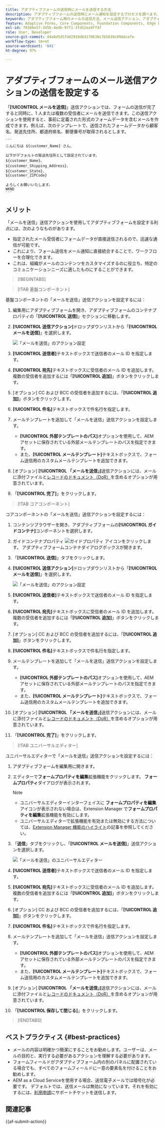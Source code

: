 ```yaml
---
title: アダプティブフォームの送信時にメールを送信する方法
description: アダプティブフォームの送信時にメール通知を設定するプロセスを調べます。
keywords: アダプティブフォーム用のメールの送信方法、メール送信アクション、アダプティブフォームメール、フォーム送信メール、メールの送信ガイド
feature: Adaptive Forms, Core Components, Foundation Components, Edge Delivery Services
exl-id: 70386e57-345b-4edb-97f1-3fd52ea9ff4f
role: User, Developer
source-git-commit: 44a8d5d5fdd2919d6d170638c7b5819c898dcefe
workflow-type: tm+mt
source-wordcount: '841'
ht-degree: 97%

---
```


# アダプティブフォームのメール送信アクションの送信を設定する

「**[!UICONTROL メールを送信]**」送信アクションでは、フォームの送信が完了すると同時に、1 人または複数の受信者にメールを送信できます。この送信アクションを使用すると、事前に定義された形式のフォームデータを含むメールを作成できます。例えば、次のテンプレートで、送信されたフォームデータから顧客名、発送先住所、都道府県名、郵便番号が取得されるとします。


    ```
    こんにちは ${customer_Name} さん、
    
    以下がデフォルトの発送先住所として設定されています。
    ${customer_Name}、
    ${customer_Shipping_Address}、
    ${customer_State}、
    ${customer_ZIPCode}
    
    よろしくお願いいたします。
    WKND
    ```

## メリット

「メールを送信」送信アクションを使用してアダプティブフォームを設定する利点には、次のようなものがあります。

* 指定されたメール受信者にフォームデータが直接送信されるので、迅速な通信が可能です。
* これにより、フォーム送信をメール通知に直接統合することで、ワークフローを合理化できます。
* これは、組織がメールのコンテンツをカスタマイズするのに役立ち、特定のコミュニケーションニーズに適したものにすることができます。

>[!BEGINTABS]

>[!TAB 基盤コンポーネント]

基盤コンポーネントの「メールを送信」送信アクションを設定するには：

1. 編集用にアダプティブフォームを開き、アダプティブフォームのコンテナプロパティの「**[!UICONTROL 送信]**」セクションに移動します。
1. **[!UICONTROL 送信アクション]**&#x200B;ドロップダウンリストから「**[!UICONTROL メールを送信]**」を選択します。

   ![「メールを送信」のアクション設定](/help/forms/assets/send-email-fc.png)

1. **[!UICONTROL 送信者]**&#x200B;テキストボックスで送信者のメール ID を指定します。
1. **[!UICONTROL 宛先]**&#x200B;テキストボックスに受信者のメール ID を追加します。複数の受信者を追加するには「**[!UICONTROL 追加]**」ボタンをクリックします。
1. [オプション] CC および BCC の受信者を追加するには、「**[!UICONTROL 追加]**」ボタンをクリックします。
1. **[!UICONTROL 件名]**&#x200B;テキストボックスで件名行を指定します。
1. メールテンプレートを追加して「メールを送信」送信アクションを設定します。
   * **[!UICONTROL 外部テンプレートのパス]**&#x200B;オプションを使用して、AEM アセットに保存されている外部メールテンプレートのパスを指定できます。
   * また、**[!UICONTROL メールテンプレート]**&#x200B;テキストボックスで、フォーム送信用のカスタムメールテンプレートを追加できます。
1. [オプション] **[!UICONTROL 「メールを送信」]**&#x200B;送信アクションには、メールに添付ファイルと[レコードのドキュメント（DoR）](generate-document-of-record-core-components.md)を含めるオプションが用意されています。
1. 「**[!UICONTROL 完了]**」をクリックします。

>[!TAB コアコンポーネント]

コアコンポーネントの「メールを送信」送信アクションを設定するには：

1. コンテンツブラウザーを開き、アダプティブフォームの&#x200B;**[!UICONTROL ガイドコンテナ]**&#x200B;コンポーネントを選択します。
1. ガイドコンテナプロパティ ![ガイドプロパティ](/help/forms/assets/configure-icon.svg) アイコンをクリックします。 アダプティブフォームコンテナダイアログボックスが開きます。
1. 「**[!UICONTROL 送信]**」タブをクリックします。
1. **[!UICONTROL 送信アクション]**&#x200B;ドロップダウンリストから「**[!UICONTROL メールを送信]**」を選択します。

   ![「メールを送信」のアクション設定](/help/forms/assets/send-email-action-configuration.gif)
1. **[!UICONTROL 送信者]**&#x200B;テキストボックスで送信者のメール ID を指定します。
1. **[!UICONTROL 宛先]**&#x200B;テキストボックスに受信者のメール ID を追加します。複数の受信者を追加するには「**[!UICONTROL 追加]**」ボタンをクリックします。
1. [オプション] CC および BCC の受信者を追加するには、「**[!UICONTROL 追加]**」ボタンをクリックします。
1. **[!UICONTROL 件名]**&#x200B;テキストボックスで件名行を指定します。
1. メールテンプレートを追加して「メールを送信」送信アクションを設定します。
   * **[!UICONTROL 外部テンプレートのパス]**&#x200B;オプションを使用して、AEM アセットに保存されている外部メールテンプレートのパスを指定できます。
   * また、**[!UICONTROL メールテンプレート]**&#x200B;テキストボックスで、フォーム送信用のカスタムメールテンプレートを追加できます。
1. [オプション] **[!UICONTROL 「メールを送信」]**&#x200B;送信アクションには、メールに添付ファイルと[レコードのドキュメント（DoR）](generate-document-of-record-core-components.md)を含めるオプションが用意されています。
1. 「**[!UICONTROL 完了]**」をクリックします。

>[!TAB ユニバーサルエディター]

ユニバーサルエディターで「メールを送信」送信アクションを設定するには：

1. アダプティブフォームを編集用に開きます。
1. エディターで&#x200B;**フォームプロパティを編集**&#x200B;拡張機能をクリックします。
**フォームプロパティ**&#x200B;ダイアログが表示されます。

   >[!NOTE]
   >
   > * ユニバーサルエディターインターフェイスに **フォームプロパティを編集** アイコンが表示されない場合は、Extension Manager で&#x200B;**フォームプロパティを編集**&#x200B;拡張機能を有効にします。
   > * ユニバーサルエディターで拡張機能を有効または無効にする方法については、[Extension Manager 機能のハイライト](https://developer.adobe.com/uix/docs/extension-manager/feature-highlights/#enablingdisabling-extensions)の記事を参照してください。


1. 「**送信**」タブをクリックし、「**[!UICONTROL メールを送信]**」送信アクションを選択します。

   ![「メールを送信」のユニバーサルエディター](/help/forms/assets/send-email-ue.png)

1. **[!UICONTROL 送信者]**&#x200B;テキストボックスで送信者のメール ID を指定します。
1. **[!UICONTROL 宛先]**&#x200B;テキストボックスに受信者のメール ID を追加します。複数の受信者を追加するには「**[!UICONTROL 追加]**」ボタンをクリックします。
1. [オプション] CC および BCC の受信者を追加するには、「**[!UICONTROL 追加]**」ボタンをクリックします。
1. **[!UICONTROL 件名]**&#x200B;テキストボックスで件名行を指定します。
1. メールテンプレートを追加して「メールを送信」送信アクションを設定します。
   * **[!UICONTROL 外部テンプレートのパス]**&#x200B;オプションを使用して、AEM アセットに保存されている外部メールテンプレートのパスを指定できます。
   * また、**[!UICONTROL メールテンプレート]**&#x200B;テキストボックスで、フォーム送信用のカスタムメールテンプレートを追加できます。
1. [オプション] **[!UICONTROL 「メールを送信」]**&#x200B;送信アクションには、メールに添付ファイルと[レコードのドキュメント（DoR）](generate-document-of-record-core-components.md)を含めるオプションが用意されています。
1. 「**[!UICONTROL 保存して閉じる]**」をクリックします。

>[!ENDTABS]

## ベストプラクティス {#best-practices}

* メールの内容は明確かつ簡潔にすることをお勧めします。ユーザーは、メールの目的と、実行する必要があるアクションを理解する必要があります。
* フォームフィールドがアダプティブフォーム内の別のパネルに配置されている場合でも、すべてのフォームフィールドに一意の要素名を付けることをお勧めします。
* AEM as a Cloud Serviceを使用する場合、送信電子メールでは暗号化が必要です。 デフォルトでは、送信メールは無効になっています。それを有効にするには、[利用申請](https://experienceleague.adobe.com/docs/experience-manager-cloud-service/implementing/developing/development-guidelines.html?lang=ja#sending-email)にサポートチケットを送信します。

## 関連記事

{{af-submit-action}}
